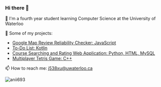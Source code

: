 ### Hi there 👋

<!--
**jasminexu1/jasminexu1** is a ✨ _special_ ✨ repository because its `README.md` (this file) appears on your GitHub profile.

Here are some ideas to get you started:

- 🔭 I’m currently working on ...
- 🌱 I’m currently learning ...
- 👯 I’m looking to collaborate on ...
- 🤔 I’m looking for help with ...
- 💬 Ask me about ...
- 📫 How to reach me: ...
- 😄 Pronouns: ...
- ⚡ Fun fact: ...
-->
🌱 I'm a fourth year student learning Computer Science at the University of Waterloo

🔭 Some of my projects:
  -  [Google Map Review Reliability Checker: JavaScript](https://github.com/XunchaoZ/Google-Map-Review-Reliability-Checker)
  -  [To-Do List: Kotlin](https://github.com/jasminexu1/To-Do-list/wiki)
  -  [Course Searching and Rating Web Application: Python, HTML, MySQL](https://github.com/helenxiia/Course-Connect)
  -  [Multiplayer Tetris Game: C++](https://github.com/jasminexu1/Multiplayer-tetris)

📫 How to reach me: j538xu@uwaterloo.ca

<p><img align="left" src="https://github-readme-stats.vercel.app/api/top-langs?username=jasminexu1&show_icons=true&theme=dark&locale=en&layout=compact" alt="anii693" /></p>


